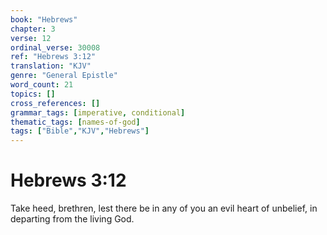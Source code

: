 ```yaml
---
book: "Hebrews"
chapter: 3
verse: 12
ordinal_verse: 30008
ref: "Hebrews 3:12"
translation: "KJV"
genre: "General Epistle"
word_count: 21
topics: []
cross_references: []
grammar_tags: [imperative, conditional]
thematic_tags: [names-of-god]
tags: ["Bible","KJV","Hebrews"]
---
```


# Hebrews 3:12

Take heed, brethren, lest there be in any of you an evil heart of unbelief, in departing from the living God.

